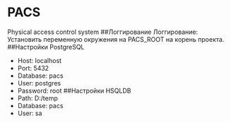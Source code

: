 # PACS
Physical access control system
##Логгирование
Логгирование: Установить переменную окружения на PACS_ROOT на корень проекта.
##Настройки PostgreSQL
- Host: localhost
- Port: 5432
- Database: pacs
- User: postgres
- Password: root
##Настройки HSQLDB
- Path: D:/temp
- Database: pacs
- User: sa
